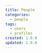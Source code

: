 ```yaml
---
title: People
categories:
  - people
tags:
  - users
  - profiles
created: 1.0.0
updated: 1.0.0
---
```

